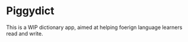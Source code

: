 # Piggydict

This is a WIP dictionary app, aimed at helping foerign language learners read and write.
